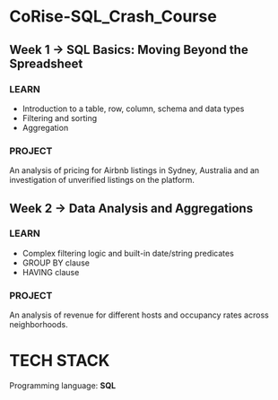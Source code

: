 # CoRise-SQL_Crash_Course

## Week 1 -> SQL Basics: Moving Beyond the Spreadsheet
### LEARN
- Introduction to a table, row, column, schema and data types
- Filtering and sorting
- Aggregation
### PROJECT
An analysis of pricing for Airbnb listings in Sydney, Australia and an investigation of unverified listings on the platform.

## Week 2 -> Data Analysis and Aggregations
### LEARN
- Complex filtering logic and built-in date/string predicates
- GROUP BY clause
- HAVING clause
### PROJECT
An analysis of revenue for different hosts and occupancy rates across neighborhoods.

# TECH STACK
Programming language: **SQL**

